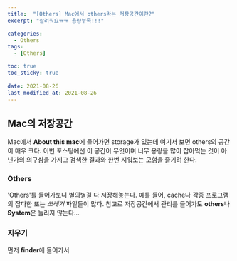 ```yaml
---
title:  "[Others] Mac에서 others라는 저장공간이란?"
excerpt: "살려줘요ㅠㅠ 용량부족!!!"

categories:
  - Others
tags:
  - [Others]

toc: true
toc_sticky: true
 
date: 2021-08-26
last_modified_at: 2021-08-26
---
```

## Mac의 저장공간
Mac에서 **About this mac**에 들어가면 storage가 있는데 여기서 보면 others의 공간이 매우 크다. 이번 포스팅에선 이 공간이 무엇이며 너무 용량을 많이 잡아먹는 것이 아닌가의 의구심을 가지고 검색한 결과와 한번 지워보는 모험을 즐기려 한다.

### Others
'Others'를 들어가보니 별의별걸 다 저장해놓는다. 예를 들어, cache나 각종 프로그램의 잡다한 또는 *쓰레기* 파일들이 많다.
참고로 저장공간에서 관리를 들어가도 **others**나 **System**은 눌리지 않는다...

### 지우기
먼저 **finder**에 들어가서
```
```

```
```

```
```

```
```